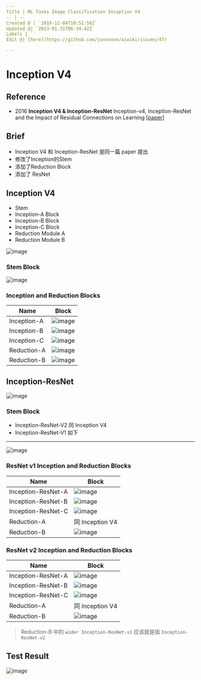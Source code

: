 ```yaml
---
Title | ML Tasks Image Classification Inception V4
-- | --
Created @ | `2019-12-04T10:51:56Z`
Updated @| `2023-01-31T06:34:42Z`
Labels | ``
Edit @| [here](https://github.com/junxnone/aiwiki/issues/47)

---
```

# Inception V4

## Reference
- 2016 **Inception V4 & Inception-ResNet**  Inception-v4, Inception-ResNet and the Impact of Residual Connections on Learning [[paper](https://arxiv.org/pdf/1602.07261.pdf)]


## Brief
- Inception V4 和 Inception-ResNet 是同一篇 paper 提出
- 修改了Inception的Stem
- 添加了Reduction Block
- 添加了 ResNet

## Inception V4
- Stem
- Inception-A Block
- Inception-B Block
- Inception-C Block
- Reduction Module A
- Reduction Module B

![image](https://user-images.githubusercontent.com/2216970/70136613-4dee7e80-16c7-11ea-947e-3e903cca736d.png)



### Stem Block

![image](https://user-images.githubusercontent.com/2216970/70136969-f0a6fd00-16c7-11ea-8338-1601dab1eef7.png)

### Inception and Reduction  Blocks

Name | Block
-- | --
Inception-A | ![image](https://user-images.githubusercontent.com/2216970/70136883-d2d99800-16c7-11ea-871e-c0b9f1489431.png)
Inception-B | ![image](https://user-images.githubusercontent.com/2216970/70137020-09171780-16c8-11ea-80f1-5fed44b92085.png)
Inception-C | ![image](https://user-images.githubusercontent.com/2216970/70137050-192ef700-16c8-11ea-8888-58877a60e2b1.png)
Reduction-A |![image](https://user-images.githubusercontent.com/2216970/70137292-95293f00-16c8-11ea-97fb-6f7650fe6b3b.png)
Reduction-B | ![image](https://user-images.githubusercontent.com/2216970/70137244-7cb92480-16c8-11ea-8f21-736ea846d46b.png)


## Inception-ResNet
![image](https://user-images.githubusercontent.com/2216970/70206506-bdfe1280-1762-11ea-92f5-d4b855ed4cb1.png)

### Stem Block
- Inception-ResNet-V2 同 Inception V4
- Inception-ResNet-V1 如下
---
![image](https://user-images.githubusercontent.com/2216970/70206443-8727fc80-1762-11ea-8f47-eebb1a36bacd.png)

### ResNet v1  Inception and Reduction  Blocks

Name | Block
-- | --
Inception-ResNet-A | ![image](https://user-images.githubusercontent.com/2216970/70206186-a1ada600-1761-11ea-8771-c5c3adfc1271.png)
Inception-ResNet-B | ![image](https://user-images.githubusercontent.com/2216970/70206205-b9852a00-1761-11ea-86f7-de4530254049.png)
Inception-ResNet-C | ![image](https://user-images.githubusercontent.com/2216970/70206266-e3d6e780-1761-11ea-9499-6b5063ed4f97.png)
Reduction-A |  同 Inception V4
Reduction-B | ![image](https://user-images.githubusercontent.com/2216970/70206230-cdc92700-1761-11ea-94e9-42937de4e2df.png)

### ResNet v2  Inception and Reduction  Blocks

Name | Block
-- | --
Inception-ResNet-A | ![image](https://user-images.githubusercontent.com/2216970/70206839-bf7c0a80-1763-11ea-93ef-dea048c5d997.png)
Inception-ResNet-B | ![image](https://user-images.githubusercontent.com/2216970/70206850-c9057280-1763-11ea-878b-08be95627ea2.png)
Inception-ResNet-C | ![image](https://user-images.githubusercontent.com/2216970/70206861-d0c51700-1763-11ea-811f-5d56b5b3b556.png)
Reduction-A |  同 Inception V4
Reduction-B | ![image](https://user-images.githubusercontent.com/2216970/70206907-f7834d80-1763-11ea-890f-c6d66789c198.png)
> Reduction-B 中的 `wider Inception-ResNet-v1` 应该就是指 `Inception-ResNet-v2`

## Test Result
![image](https://user-images.githubusercontent.com/2216970/70207200-05859e00-1765-11ea-9c53-a1e4057de850.png)

